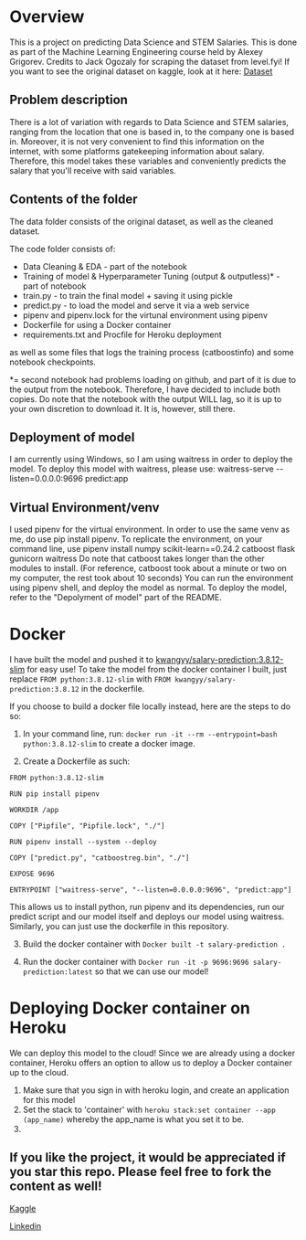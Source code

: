 # Overview 

This is a project on predicting Data Science and STEM Salaries. This is done as part of the Machine Learning Engineering course held by Alexey Grigorev.
Credits to Jack Ogozaly for scraping the dataset from level.fyi!
If you want to see the original dataset on kaggle, look at it here: [Dataset](https://www.kaggle.com/jackogozaly/data-science-and-stem-salaries)


## Problem description

There is a lot of variation with regards to Data Science and STEM salaries, ranging from the location that one is based in, to the company one is based in.
Moreover, it is not very convenient to find this information on the internet, with some platforms gatekeeping information about salary.
Therefore, this model takes these variables and conveniently predicts the salary that you'll receive with said variables.

## Contents of the folder 

The data folder consists of the original dataset, as well as the cleaned dataset.

The code folder consists of: 
<ul>
<li> Data Cleaning & EDA - part of the notebook </li>
<li> Training of model & Hyperparameter Tuning (output & outputless)* - part of notebook </li>
<li> train.py - to train the final model + saving it using pickle </li>
<li> predict.py - to load the model and serve it via a web service </li>
<li> pipenv and pipenv.lock for the virtunal environment using pipenv </li>
<li> Dockerfile for using a Docker container </li>
<li> requirements.txt and Procfile for Heroku deployment </li> 
</ul>
as well as some files that logs the training process (catboostinfo) and some notebook checkpoints.

*= second notebook had problems loading on github, and part of it is due to the output from the notebook. Therefore, I have decided to include both copies. Do note that the notebook with the output WILL lag, so it is up to your own discretion to download it. It is, however, still there.
  

## Deployment of model

I am currently using Windows, so I am using waitress in order to deploy the model.
To deploy this model with waitress, please use: waitress-serve --listen=0.0.0.0:9696 predict:app

## Virtual Environment/venv 

I used pipenv for the virtual environment. In order to use the same venv as me, do use pip install pipenv.
To replicate the environment, on your command line, use pipenv install numpy scikit-learn==0.24.2 catboost flask gunicorn waitress
Do note that catboost takes longer than the other modules to install. 
(For reference, catboost took about a minute or two on my computer, the rest took about 10 seconds) 
You can run the environment using pipenv shell, and deploy the model as normal.
To deploy the model, refer to the "Depolyment of model" part of the README.

# Docker

I have built the model and pushed it to [kwangyy/salary-prediction:3.8.12-slim](https://hub.docker.com/r/kwangyy/salary-prediction) for easy use! 
To take the model from the docker container I built, just replace
`FROM python:3.8.12-slim` with 
`FROM kwangyy/salary-prediction:3.8.12` in the dockerfile.

If you choose to build a docker file locally instead, here are the steps to do so:
1. In your command line, run: `docker run -it --rm --entrypoint=bash python:3.8.12-slim` to create a docker image.

2. Create a Dockerfile as such:

~~~~
FROM python:3.8.12-slim

RUN pip install pipenv

WORKDIR /app

COPY ["Pipfile", "Pipfile.lock", "./"]

RUN pipenv install --system --deploy

COPY ["predict.py", "catboostreg.bin", "./"]

EXPOSE 9696

ENTRYPOINT ["waitress-serve", "--listen=0.0.0.0:9696", "predict:app"]
~~~~

This allows us to install python, run pipenv and its dependencies, run our predict script and our model itself and deploys our model using waitress.
Similarly, you can just use the dockerfile in this repository.

3. Build the docker container with `Docker built -t salary-prediction . `

4. Run the docker container with `Docker run -it -p 9696:9696 salary-prediction:latest` so that we can use our model!

# Deploying Docker container on Heroku

We can deploy this model to the cloud! Since we are already using a docker container, Heroku offers an option to allow us to deploy a Docker container up to the cloud.

1. Make sure that you sign in with heroku login, and create an application for this model 
2. Set the stack to 'container' with  `heroku stack:set container --app (app_name)` whereby the app_name is what you set it to be.
3. 



## If you like the project, it would be appreciated if you star this repo. Please feel free to fork the content as well!
[Kaggle](https://www.kaggle.com/kwangyangchia)

[Linkedin](https://www.linkedin.com/in/kwang-yang-chia/)
